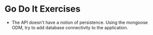 # Go Do It Exercises

* The API doesn't have a notion of persistence.  Using the mongoose ODM, try to add database connectivity to the application.

